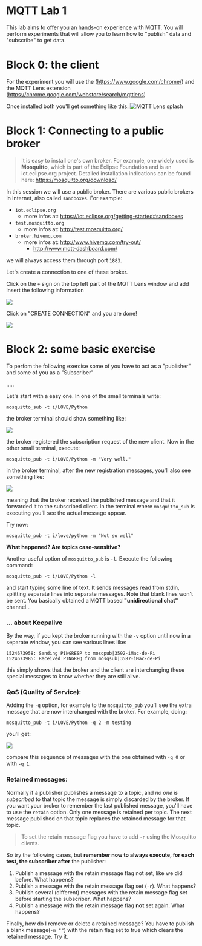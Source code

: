 # MQTT Lab 1

This lab aims to offer you an hands-on experience with MQTT. You will perform experiments that will allow you to learn how to "publish" data and "subscribe" to get data. 


# Block 0: the client

For the experiment you will use the  (https://www.google.com/chrome/) and the MQTT Lens extension (https://chrome.google.com/webstore/search/mqttlens)

Once installed both you'll get something like this:
![MQTT Lens splash](https://i.imgur.com/bgKxDlb.png)

# Block 1: Connecting to a public broker
> It is easy to install one's own broker. For example, one widely used is **Mosquitto**, which is part of the Eclipse Foundation and is an iot.eclipse.org project. Detailed installation indications can be found here: https://mosquitto.org/download/

In this session we will use a public broker. There are various public brokers in Internet, also called `sandboxes`. For example:
* `iot.eclipse.org`
    * more infos at: https://iot.eclipse.org/getting-started#sandboxes
* `test.mosquitto.org`
    * more infos at: http://test.mosquitto.org/
* `broker.hivemq.com`
    * more infos at: http://www.hivemq.com/try-out/
        * http://www.mqtt-dashboard.com/
        
we will always access them through port `1883`. 

Let's create a connection to one of these broker. 

Click on the `+` sign on the top left part of the MQTT Lens window and add insert the following information

![](https://i.imgur.com/XZsDyvF.png)

Click on "CREATE CONNECTION" and you are done!

![](https://i.imgur.com/fQwCVmk.png)



# Block 2: some basic exercise

To perfom the following exercise some of you have to act as a "publisher" and some of you as a "Subscriber"

.....

Let's start with a easy one. In one of the small terminals write:
```shell
mosquitto_sub -t i/LOVE/Python
```
the broker terminal should show something like:

![](https://i.imgur.com/5nMOywi.png)

the broker registered the subscription request of the new client. Now in the other small terminal, execute:
```shell
mosquitto_pub -t i/LOVE/Python -m "Very well."
```
in the broker terminal, after the new registration messages, you'll also see something like:

![](https://i.imgur.com/s7zROiH.png)

meaning that the broker received the published message and that it forwarded it to the subscribed client. In the terminal where `mosquitto_sub` is executing you'll see the actual message appear.

Try now: 
```shell
mosquitto_pub -t i/love/python -m "Not so well"
```
**What happened? Are topics case-sensitive?**

Another useful option of `mosquitto_pub` is `-l`. Execute the following command:
```shell
mosquitto_pub -t i/LOVE/Python -l
```
and start typing some line of text. It sends messages read from stdin, splitting separate lines into separate messages. Note that blank lines won't be sent. You basically obtained a MQTT based **"unidirectional chat"** channel... 

### ... about Keepalive
By the way, if you kept the broker running with the `-v` option until now in a separate window, you can see various lines like:
```
1524673958: Sending PINGRESP to mosqpub|3592-iMac-de-Pi
1524673985: Received PINGREQ from mosqsub|3587-iMac-de-Pi
```
this simply shows that the broker and the client are interchanging these special messages to know whether they are still alive.


### QoS (Quality of Service):
Adding the `-q` option, for example to the `mosquitto_pub` you'll see the extra message that are now interchanged with the broker. For example, doing:
```shell
mosquitto_pub -t i/LOVE/Python -q 2 -m testing
```

you'll get:

![](https://i.imgur.com/wLqMrev.png)

compare this sequence of messages with the one obtained with `-q 0` or with `-q 1`.

### Retained messages:
Normally if a publisher publishes a message to a topic, and *no one is subscribed* to that topic the message is simply discarded by the broker. If you want your broker to remember the last published message, you'll have to use the ```retain``` option. Only one message is retained per topic. The next message published on that topic replaces the retained message for that topic. 
> To set the retain message flag you have to add `-r` using the Mosquitto clients.

So try the following cases, but  **remember now to always execute, for each test, the subscriber after** the publisher:
1. Publish a message with the retain message flag not set, like we did before. What happens?
1. Publish a message with the retain message flag set (`-r`). What happens?
1. Publish several (different) messages with the retain message flag set before starting the subscriber. What happens?
2. Publish a message with the retain message flag **not** set again. What happens?

Finally, how do I remove or delete a retained message? You have to publish a blank message(`-m ""`) with the retain flag set to true which clears the retained message. Try it.

